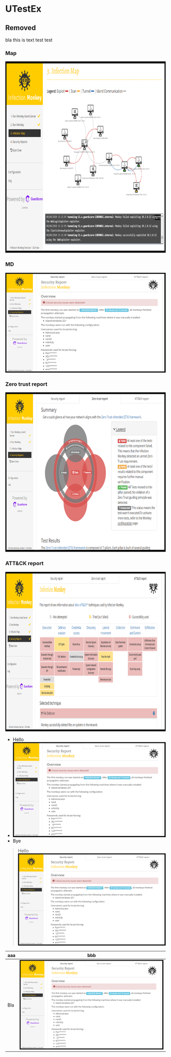 UTestEx
=======

## Removed
bla this is text
test
test

### Map
<img src="map-full.png"  width="800" height="600">

### MD

![alt text](security-report.png)

### Zero trust report
<img src="zero-trust-report.png"  width="800" height="500">

### ATT&CK report
<img src="attack-report.png"  width="900" height="500">


-  Hello
-  ![alt text](security-report.png)
-  Bye


> Hello
> ![alt text](security-report.png)

|aaa|bbb|
|---|---|
|Bla|![alt text](security-report.png)|



